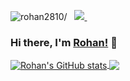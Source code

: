 <p align="left"> 
 <img src=https://komarev.com/ghpvc/?username=rohan2810 alt=rohan2810/> 
 &nbsp; 
 
  
  <a href="https://www.linkedin.com/in/rohan-surana/">
    <img src="https://img.shields.io/badge/Rohan-Surana-blue?style=flat&logo=linkedin">
  </a> &nbsp;   

### Hi there, I'm [Rohan!](https://www.linkedin.com/in/rohan-surana/) 👋

<!--
**rohan2810/rohan2810** is a ✨ _special_ ✨ repository because its `README.md` (this file) appears on your GitHub profile.

Here are some ideas to get you started:

- 🔭 I’m currently working on ...
- 🌱 I’m currently learning ...
- 👯 I’m looking to collaborate on ...
- 🤔 I’m looking for help with ...
- 💬 Ask me about ...
- 📫 How to reach me: ...
- 😄 Pronouns: ...
- ⚡ Fun fact: ...
-->

<!--
<a href="https://github.com/anuraghazra/github-readme-stats">
  <img align="center" src="https://github-readme-stats.vercel.app/api/pin/?username=anuraghazra&repo=github-readme-stats" />
</a>
<a href="https://github.com/anuraghazra/convoychat">
  <img align="center" src="https://github-readme-stats.vercel.app/api/pin/?username=anuraghazra&repo=convoychat" />
</a>
-->

<a href="https://github.com/rohan2810/rohan2810">
  <img align="center" src="https://github-readme-stats.vercel.app/api?username=rohan2810&hide=issues,prs&count_private=true&show_icons=true&theme=dracula&include_all_commits=true" alt="Rohan's GitHub stats" />
</a>
<a href="https://github.com/rohan2810/rohan2810">
  <img align="center" src="https://github-readme-stats.vercel.app/api/top-langs/?username=rohan2810&layout=compact&theme=dracula" />
<!--  <a href="https://github.com/rohan2810/rohan2810">
  <img align="center" src="https://github-readme-stats.vercel.app/api/top-langs/?username=rohan2810&layout=compact&exclude_repo=NYU-AI-Winter-School&theme=dracula" />
 -->
</a>


<!--
[![Rohan's GitHub stats](https://github-readme-stats.vercel.app/api?username=rohan2810&hide=issues,prs&count_private=true&show_icons=true&theme=dracula&include_all_commits=true)](https://github.com/anuraghazra/github-readme-stats)

[![Top Langs](https://github-readme-stats.vercel.app/api/top-langs/?username=rohan2810&layout=compact&exclude_repo=NYU-AI-Winter-School&theme=dracula)](https://github.com/anuraghazra/github-readme-stats)


[![willianrod's wakatime stats](https://github-readme-stats.vercel.app/api/wakatime?username=rohan2810&theme=dracula)](https://github.com/anuraghazra/github-readme-stats)
-->
